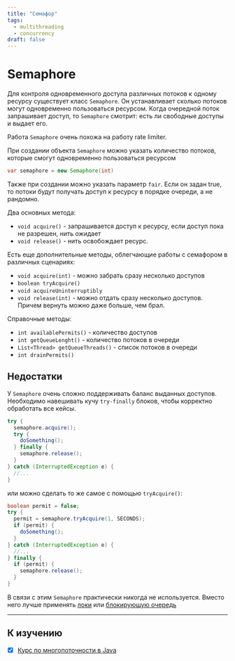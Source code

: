 ```yaml
---
title: "Семафор"
tags:
  - multithreading
  - concurrency
draft: false
---
```


# Semaphore

Для контроля одновременного доступа различных потоков к одному ресурсу существует класс `Semaphore`.
Он устанавливает сколько потоков могут одновременно пользоваться ресурсом.
Когда очередной поток запрашивает доступ, то `Semaphore` смотрит: есть ли свободные доступы и выдает его.

Работа `Semaphore` очень похожа на работу rate limiter.

При создании объекта `Semaphore` можно указать количество потоков, которые смогут одновременно пользоваться ресурсом
```java
var semaphore = new Semaphore(int)
```

Также при создании можно указать параметр `fair`.
Если он задан true, то потоки будут получать доступ к ресурсу в порядке очереди, а не рандомно.


Два основных метода:
- `void acquire()` - запрашивается доступ к ресурсу, если доступ пока не разрешен, нить ожидает
- `void release()` - нить освобождает ресурс.

Есть еще дополнительные методы, облегчающие работы с семафором в различных сценариях:
- `void acquire(int)` - можно забрать сразу несколько доступов
- `boolean tryAcquire()`
- `void acquireUninterruptibly`
- `void release(int)` - можно отдать сразу несколько доступов. Причем вернуть можно даже больше, чем брал.

Справочные методы:
- `int availablePermits()` - количество доступов
- `int getQueueLenght()` - количество потоков в очереди
- `List<Thread> getQueueThreads()` - список потоков в очереди
- `int drainPermits()`

## Недостатки
У `Semaphore` очень сложно поддерживать баланс выданных доступов.
Необходимо навешивать кучу `try-finally` блоков, чтобы корректно обработать все кейсы.
```java
try {
  semaphore.acquire();
  try {
    doSomething();
  } finally {
    semaphore.release();
  }
} catch (InterruptedException e) {
  //...
}
```

или можно сделать то же самое с помощью `tryAcquire()`:
```java
boolean permit = false;
try {
  permit = semaphore.tryAcquire(1, SECONDS);
  if (permit) {
    doSomething();
  }
} catch (InterruptedException e) {
  //...
} finally {
  if (permit) {
    semaphore.release();
  }
}
```

В связи с этим `Semaphore` практически никогда не используется.
Вместо него лучше применять [локи](./locks.md) или [блокирующую очередь](../collections/queue.md)

---
## К изучению
- [X] [Курс по многопоточности в Java](https://fillthegaps.getcourse.ru/mt7)

